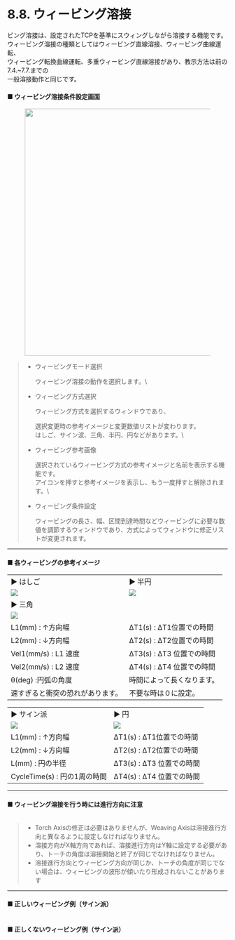 # 8.8. ウィービング溶接

ビング溶接は、設定されたTCPを基準にスウィングしながら溶接する機能です。\
ウィービング溶接の種類としてはウィービング直線溶接、ウィービング曲線運転、\
ウィービング転換曲線運転、多重ウィービング直線溶接があり、教示方法は前の7.4.\~7.7.までの\
一般溶接動作と同じです。

#### ■ ウィービング溶接条件設定画面

<figure><img src="broken-reference" alt="" width="563"><figcaption></figcaption></figure>

> *   ウィービングモード選択
>
>     ウィービング溶接の動作を選択します。\
>
> *   ウィービング方式選択
>
>     ウィービング方式を選択するウィンドウであり、
>
>     選択変更時の参考イメージと変更数値リストが変わります。\
>     はしご、サイン波、三角、半円、円などがあります。\
>
> *   ウィービング参考画像
>
>     選択されているウィービング方式の参考イメージと名前を表示する機能です。\
>     アイコンを押すと参考イメージを表示し、もう一度押すと解除されます。\
>
> *   ウィービング条件設定
>
>     ウィービングの長さ、幅、区間到達時間などウィービングに必要な数値を調節するウィンドウであり、方式によってウィンドウに修正リストが変更されます。



***

#### ■ 各ウィービングの参考イメージ

|                       |                       |
| --------------------- | --------------------- |
| ▶ はしご                 | ▶ 半円                  |
| ![](broken-reference) | ![](broken-reference) |
| ▶ 三角                  |                       |
| ![](broken-reference) |                       |
| L1(mm) : ↑方向幅         | ΔT1(s) : ΔT1位置での時間    |
| L2(mm) : ↓方向幅         | ΔT2(s) : ΔT2位置での時間    |
| Vel1(mm/s) : L1 速度    | ΔT3(s) : ΔT3 位置での時間   |
| Vel2(mm/s) : L2 速度    | ΔT4(s) : ΔT4 位置での時間   |
| θ(deg) :円弧の角度         | 時間によって長くなります。         |
| 速すぎると衝突の恐れがあります。      | 不要な時は０に設定。            |

|                        |                       |
| ---------------------- | --------------------- |
| ▶ サイン派                 | ▶ 円                   |
| ![](broken-reference)  | ![](broken-reference) |
| L1(mm) : ↑方向幅          | ΔT1(s) : ΔT1位置での時間    |
| L2(mm) : ↓方向幅          | ΔT2(s) : ΔT2位置での時間    |
| L(mm) : 円の半径           | ΔT3(s) : ΔT3 位置での時間   |
| CycleTime(s) : 円の1周の時間 | ΔT4(s) : ΔT4 位置での時間   |



***

#### ■ ウィービング溶接を行う時には進行方向に注意

<figure><img src="broken-reference" alt=""><figcaption></figcaption></figure>

> * Torch Axisの修正は必要はありませんが、Weaving Axisは溶接進行方向と異なるように設定しなければなりません。
> * 溶接方向がX軸方向であれば、溶接進行方向はY軸に設定する必要があり、トーチの角度は溶接開始と終了が同じでなければなりません。
> * 溶接進行方向とウィービング方向が同じか、トーチの角度が同じでない場合は、ウィービングの波形が傾いたり形成されないことがあります

***

#### ■ 正しいウィービング例（サイン派）

<figure><img src="broken-reference" alt=""><figcaption></figcaption></figure>

#### ■ 正しくないウィービング例（サイン派）

<figure><img src="broken-reference" alt=""><figcaption></figcaption></figure>
